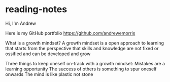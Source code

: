 # reading-notes
Hi, I'm Andrew

Here is my GitHub portfolio https://github.com/andrewemorris

What is a growth mindset?
A growth mindset is a open approach to learning that starts from the perspective that skills and knowledge are not fixed or ossified and can be developed and grow

Three things to keep oneself on-track with a growth mindset:
Mistakes are a learning opportunity
The success of others is something to spur oneself onwards
The mind is like plastic not stone
